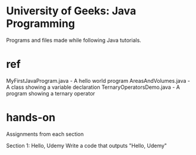# University of Geeks: Java Programming

Programs and files made while following Java tutorials.

# ref

MyFirstJavaProgram.java		- A hello world program
AreasAndVolumes.java		- A class showing a variable declaration
TernaryOperatorsDemo.java	- A program showing a ternary operator

# hands-on

Assignments from each section

Section 1: Hello, Udemy
	Write a code that outputs "Hello, Udemy"
